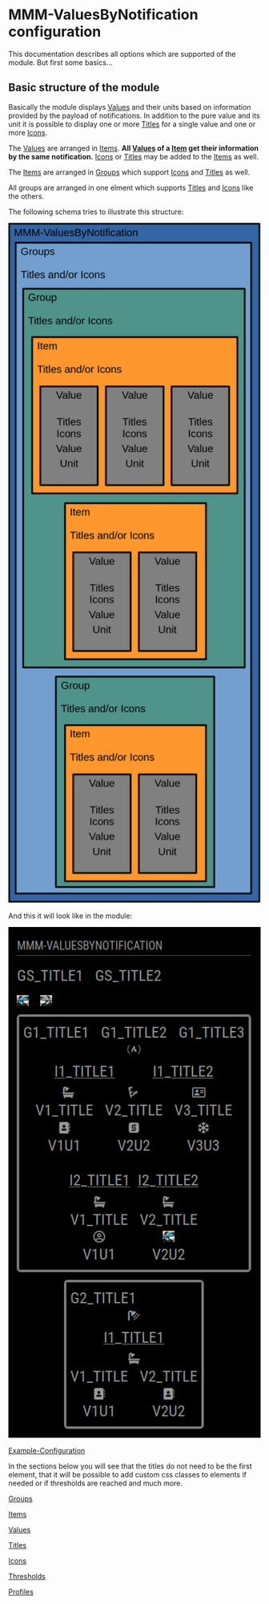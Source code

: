 # MMM-ValuesByNotification configuration

This documentation describes all options which are supported of the module. But first some basics...

## Basic structure of the module

Basically the module displays [Values](values.md) and their units based on information provided by the payload of notifications. In addition to the pure value and its unit it is possible to display one or more [Titles](titles.md) for a single value and one or more [Icons](icons.md).

The [Values](values.md) are arranged in [Items](items.md). **All [Values](values.md) of a [Item](items.md) get their information by the same notification.** [Icons](icons.md) or [Titles](titles.md) may be added to the [Items](items.md) as well.

The [Items](items.md) are arranged in [Groups](groups.md) which support [Icons](icons.md) and [Titles](titles.md) as well.

All groups are arranged in one elment which supports [Titles](titles.md) and [Icons](icons.md) like the others.

The following schema tries to illustrate this structure:

<p align="center">
 <img src="elementSchema.png" alt="Inllustration with the module with two groups and multiple items and values" width="600px"/>
</p>

And this it will look like in the module:

<p align="center">
 <img src="screenshots/moduleLikeelementSchema.png" alt="Screen showing the module with two groups and multiple items and values" width="600px"/>
</p>

[Example-Configuration](configs/moduleLikeelementSchema.config.js)

In the sections below you will see that the titles do not need to be the first element, that it will be possible to add custom css classes to elements if needed or if thresholds are reached and much more.



[Groups](groups.md)

[Items](items.md)

[Values](values.md)

[Titles](titles.md)

[Icons](icons.md)

[Thresholds](thresholds.md)

[Profiles](profiles.md)


